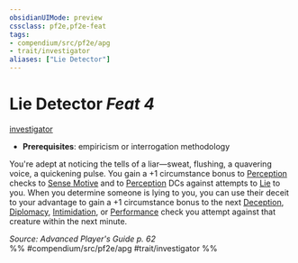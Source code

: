 ```yaml
---
obsidianUIMode: preview
cssclass: pf2e,pf2e-feat
tags:
- compendium/src/pf2e/apg
- trait/investigator
aliases: ["Lie Detector"]
---
```

# Lie Detector  *Feat 4*  
[investigator](/rules/traits/investigator-apg.md)  

- **Prerequisites**: empiricism or interrogation methodology

You're adept at noticing the tells of a liar—sweat, flushing, a quavering voice, a quickening pulse. You gain a +1 circumstance bonus to [Perception](/compendium/skills.md#Perception) checks to [Sense Motive](/rules/actions/sense-motive.md) and to [Perception](/compendium/skills.md#Perception) DCs against attempts to [Lie](/rules/actions/lie.md) to you. When you determine someone is lying to you, you can use their deceit to your advantage to gain a +1 circumstance bonus to the next [Deception](/compendium/skills.md#Deception), [Diplomacy](/compendium/skills.md#Diplomacy), [Intimidation](/compendium/skills.md#Intimidation), or [Performance](/compendium/skills.md#Performance) check you attempt against that creature within the next minute.

*Source: Advanced Player's Guide p. 62*  
%% #compendium/src/pf2e/apg #trait/investigator %%